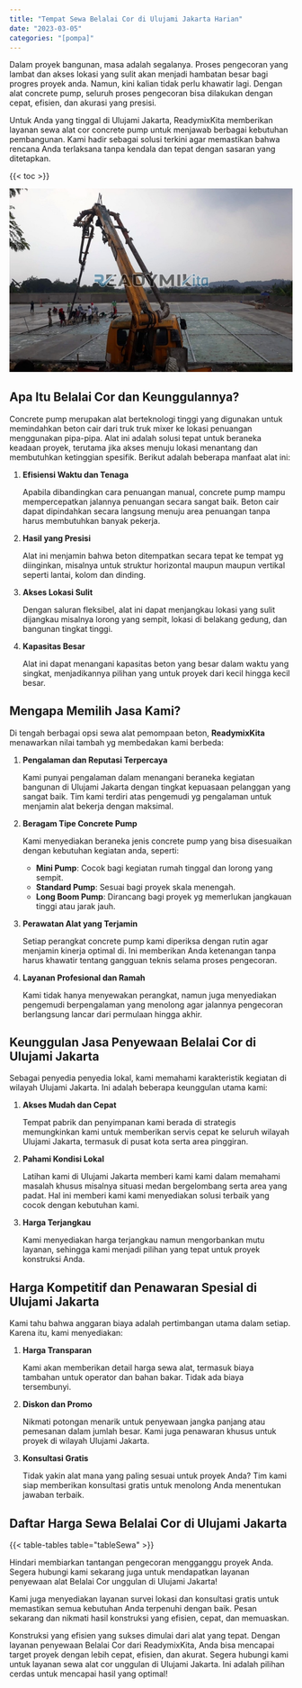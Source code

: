 ```yaml
---
title: "Tempat Sewa Belalai Cor di Ulujami Jakarta Harian"
date: "2023-03-05"
categories: "[pompa]"
---
```


Dalam proyek bangunan, masa adalah segalanya. Proses pengecoran yang lambat dan akses lokasi yang sulit akan menjadi hambatan besar bagi progres proyek anda. Namun, kini kalian tidak perlu khawatir lagi. Dengan alat concrete pump, seluruh proses pengecoran bisa dilakukan dengan cepat, efisien, dan akurasi yang presisi.

Untuk Anda yang tinggal di Ulujami Jakarta, ReadymixKita memberikan layanan sewa alat cor concrete pump untuk menjawab berbagai kebutuhan pembangunan. Kami hadir sebagai solusi terkini agar memastikan bahwa rencana Anda terlaksana tanpa kendala dan tepat dengan sasaran yang ditetapkan.

{{< toc >}}

![Tempat Sewa Belalai Cor di Ulujami Jakarta Harian](/images/pompa/sewa-pompa-06.jpg)

## Apa Itu Belalai Cor dan Keunggulannya?

Concrete pump merupakan alat berteknologi tinggi yang digunakan untuk memindahkan beton cair dari truk truk mixer ke lokasi penuangan menggunakan pipa-pipa. Alat ini adalah solusi tepat untuk beraneka keadaan proyek, terutama jika akses menuju lokasi menantang dan membutuhkan ketinggian spesifik. Berikut adalah beberapa manfaat alat ini:

1. **Efisiensi Waktu dan Tenaga**

   Apabila dibandingkan cara penuangan manual, concrete pump mampu mempercepatkan jalannya penuangan secara sangat baik. Beton cair dapat dipindahkan secara langsung menuju area penuangan tanpa harus membutuhkan banyak pekerja.

2. **Hasil yang Presisi**

   Alat ini menjamin bahwa beton ditempatkan secara tepat ke tempat yg diinginkan, misalnya untuk struktur horizontal maupun maupun vertikal seperti lantai, kolom dan dinding.

3. **Akses Lokasi Sulit**

   Dengan saluran fleksibel, alat ini dapat menjangkau lokasi yang sulit dijangkau misalnya lorong yang sempit, lokasi di belakang gedung, dan bangunan tingkat tinggi.

4. **Kapasitas Besar**

   Alat ini dapat menangani kapasitas beton yang besar dalam waktu yang singkat, menjadikannya pilihan yang untuk proyek dari kecil hingga kecil besar.

## Mengapa Memilih Jasa Kami?

Di tengah berbagai opsi sewa alat pemompaan beton, **ReadymixKita** menawarkan nilai tambah yg membedakan kami berbeda:

1. **Pengalaman dan Reputasi Terpercaya**

   Kami punyai pengalaman dalam menangani beraneka kegiatan bangunan di Ulujami Jakarta dengan tingkat kepuasaan pelanggan yang sangat baik. Tim kami terdiri atas pengemudi yg pengalaman untuk menjamin alat bekerja dengan maksimal.

2. **Beragam Tipe Concrete Pump**

   Kami menyediakan beraneka jenis concrete pump yang bisa disesuaikan dengan kebutuhan kegiatan anda, seperti:
   - **Mini Pump**: Cocok bagi kegiatan rumah tinggal dan lorong yang sempit.
   - **Standard Pump**: Sesuai bagi proyek skala menengah.
   - **Long Boom Pump**: Dirancang bagi proyek yg memerlukan jangkauan tinggi atau jarak jauh.

3. **Perawatan Alat yang Terjamin**

   Setiap perangkat concrete pump kami diperiksa dengan rutin agar menjamin kinerja optimal di. Ini memberikan Anda ketenangan tanpa harus khawatir tentang gangguan teknis selama proses pengecoran.

4. **Layanan Profesional dan Ramah**

   Kami tidak hanya menyewakan perangkat, namun juga menyediakan pengemudi berpengalaman yang menolong agar jalannya pengecoran berlangsung lancar dari permulaan hingga akhir.

## Keunggulan Jasa Penyewaan Belalai Cor di Ulujami Jakarta

Sebagai penyedia penyedia lokal, kami memahami karakteristik kegiatan di wilayah Ulujami Jakarta. Ini adalah beberapa keunggulan utama kami:

1. **Akses Mudah dan Cepat**

   Tempat pabrik dan penyimpanan kami berada di strategis memungkinkan kami untuk memberikan servis cepat ke seluruh wilayah Ulujami Jakarta, termasuk di pusat kota serta area pinggiran.

2. **Pahami Kondisi Lokal**

   Latihan kami di Ulujami Jakarta memberi kami kami dalam memahami masalah khusus misalnya situasi medan bergelombang serta area yang padat. Hal ini memberi kami kami menyediakan solusi terbaik yang cocok dengan kebutuhan kami.

3. **Harga Terjangkau**

   Kami menyediakan harga terjangkau namun mengorbankan mutu layanan, sehingga kami menjadi pilihan yang tepat untuk proyek konstruksi Anda.

## Harga Kompetitif dan Penawaran Spesial di Ulujami Jakarta

Kami tahu bahwa anggaran biaya adalah pertimbangan utama dalam setiap. Karena itu, kami menyediakan:

1. **Harga Transparan**

   Kami akan memberikan detail harga sewa alat, termasuk biaya tambahan untuk operator dan bahan bakar. Tidak ada biaya tersembunyi.

2. **Diskon dan Promo**

   Nikmati potongan menarik untuk penyewaan jangka panjang atau pemesanan dalam jumlah besar. Kami juga penawaran khusus untuk proyek di wilayah Ulujami Jakarta.

3. **Konsultasi Gratis**

   Tidak yakin alat mana yang paling sesuai untuk proyek Anda? Tim kami siap memberikan konsultasi gratis untuk menolong Anda menentukan jawaban terbaik.

## Daftar Harga Sewa Belalai Cor di Ulujami Jakarta

{{< table-tables table="tableSewa" >}}

Hindari membiarkan tantangan pengecoran mengganggu proyek Anda. Segera hubungi kami sekarang juga untuk mendapatkan layanan penyewaan alat Belalai Cor unggulan di Ulujami Jakarta!

Kami juga menyediakan layanan survei lokasi dan konsultasi gratis untuk memastikan semua kebutuhan Anda terpenuhi dengan baik. Pesan sekarang dan nikmati hasil konstruksi yang efisien, cepat, dan memuaskan.

Konstruksi yang efisien yang sukses dimulai dari alat yang tepat. Dengan layanan penyewaan Belalai Cor dari ReadymixKita, Anda bisa mencapai target proyek dengan lebih cepat, efisien, dan akurat. Segera hubungi kami untuk layanan sewa alat cor unggulan di Ulujami Jakarta. Ini adalah pilihan cerdas untuk mencapai hasil yang optimal!